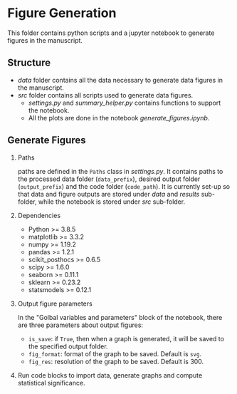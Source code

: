 # Figure Generation
This folder contains python scripts and a jupyter notebook to generate figures in the manuscript.

## Structure
- _data_ folder contains all the data necessary to generate data figures in the manuscript.
- _src_ folder contains all scripts used to generate data figures.
	+ _settings.py_ and _summary_helper.py_ contains functions to support the notebook.
	+ All the plots are done in the notebook _generate_figures.ipynb_.

## Generate Figures
1. Paths

	paths are defined in the `Paths` class in _settings.py_. It contains paths to the processed data folder (`data_prefix`), desired output folder (`output_prefix`) and the code folder (`code_path`). It is currently set-up so that data and figure outputs are stored under _data_ and _results_ sub-folder, while the notebook is stored under _src_ sub-folder.
	

2. Dependencies

	- Python >= 3.8.5
	- matplotlib >= 3.3.2
	- numpy >= 1.19.2
	- pandas >= 1.2.1
	- scikit_posthocs >= 0.6.5
	- scipy >= 1.6.0
	- seaborn >= 0.11.1
	- sklearn >= 0.23.2
	- statsmodels >= 0.12.1
	
	
3. Output figure parameters

	In the "Golbal variables and parameters" block of the notebook, there are three parameters about output figures:
	  - `is_save`: if `True`, then when a graph is generated, it will be saved to the specified output folder.
	  - `fig_format`: format of the graph to be saved. Default is `svg`.
	  - `fig_res`: resolution of the graph to be saved. Default is 300.

4. Run code blocks to import data, generate graphs and compute statistical significance.
